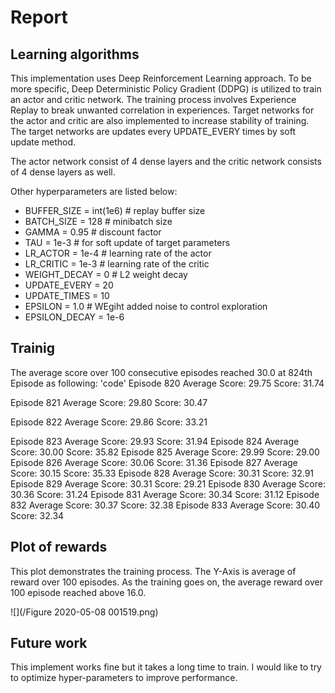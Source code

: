 # Report

## Learning algorithms

This implementation uses Deep Reinforcement Learning approach. To be more specific, Deep Deterministic Policy Gradient (DDPG) is utilized to train an actor and critic network. The training process involves Experience Replay to break unwanted correlation in experiences. Target networks for the actor and critic are also implemented to increase stability of training. The target networks are updates every UPDATE_EVERY times by soft update method. 

The actor network consist of 4 dense layers and the critic network consists of 4 dense layers as well. 

Other hyperparameters are listed below:
- BUFFER_SIZE = int(1e6)  # replay buffer size
- BATCH_SIZE = 128        # minibatch size
- GAMMA = 0.95            # discount factor
- TAU = 1e-3              # for soft update of target parameters
- LR_ACTOR = 1e-4         # learning rate of the actor 
- LR_CRITIC = 1e-3        # learning rate of the critic
- WEIGHT_DECAY = 0        # L2 weight decay
- UPDATE_EVERY = 20 
- UPDATE_TIMES = 10
- EPSILON  = 1.0          # WEgiht added noise to control exploration 
- EPSILON_DECAY = 1e-6    

## Trainig 
The average score over 100 consecutive episodes reached 30.0 at 824th Episode as following: 
'code'
Episode 820	Average Score: 29.75	Score: 31.74

Episode 821	Average Score: 29.80	Score: 30.47

Episode 822	Average Score: 29.86	Score: 33.21

Episode 823	Average Score: 29.93	Score: 31.94
Episode 824	Average Score: 30.00	Score: 35.82
Episode 825	Average Score: 29.99	Score: 29.00
Episode 826	Average Score: 30.06	Score: 31.36
Episode 827	Average Score: 30.15	Score: 35.33
Episode 828	Average Score: 30.31	Score: 32.91
Episode 829	Average Score: 30.31	Score: 29.21
Episode 830	Average Score: 30.36	Score: 31.24
Episode 831	Average Score: 30.34	Score: 31.12
Episode 832	Average Score: 30.37	Score: 32.38
Episode 833	Average Score: 30.40	Score: 32.34

## Plot of rewards
This plot demonstrates the training process. The Y-Axis is average of reward over 100 episodes. As the training goes on, the average reward over 100 episode reached above 16.0. 

![](/Figure 2020-05-08 001519.png)


## Future work
This implement works fine but it takes a long time to train. I would like to try to optimize hyper-parameters to improve performance. 
